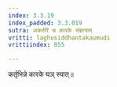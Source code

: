```yaml
---
index: 3.3.19
index_padded: 3.3.019
sutra: अकर्तरि च कारके संज्ञायाम्
vritti: laghusiddhantakaumudi
vrittiindex: 855

---
```

कर्तृभिन्ने कारके घञ् स्यात्॥